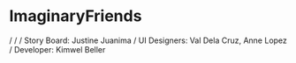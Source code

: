 # ImaginaryFriends
/
/
/
Story Board: Justine Juanima  /
UI Designers: Val Dela Cruz, Anne Lopez /
Developer: Kimwel Beller
